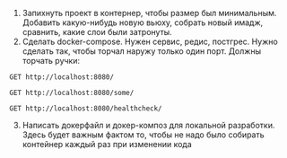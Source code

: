 1. Запихнуть проект в контернер, чтобы размер был минимальным. Добавить какую-нибудь новую вьюху, собрать новый имадж, 
сравнить, какие слои были затронуты.
2. Сделать docker-compose. Нужен сервис, редис, постгрес. Нужно сделать так, чтобы торчал наружу только один порт.
Должны торчать ручки:
```http request
GET http://localhost:8080/
```
```http request
GET http://localhost:8080/some/
```
```http request
GET http://localhost:8080/healthcheck/
```
3. Написать докерфайл и докер-композ для локальной разработки. Здесь будет важным фактом то, чтобы не надо было
собирать контейнер каждый раз при изменении кода